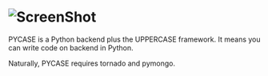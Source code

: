 # ![ScreenShot](https://raw.githubusercontent.com/UPPERCASE-Series/PYCASE/master/LOGO.png)

PYCASE is a Python backend plus the UPPERCASE framework.
It means you can write code on backend in Python.

Naturally, PYCASE requires tornado and pymongo.
